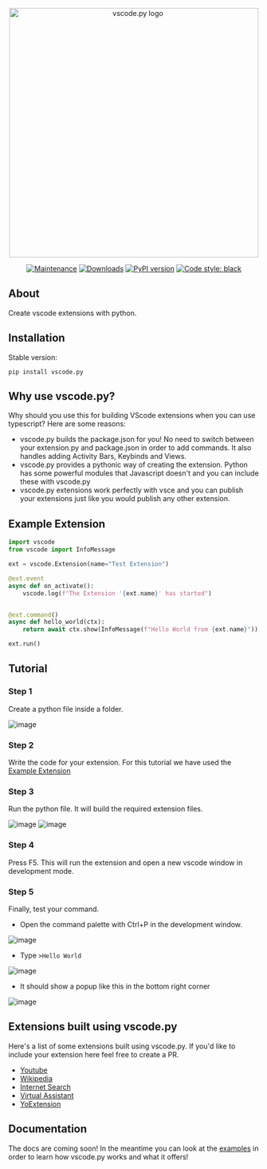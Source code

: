 <p align="center">
  <img alt="vscode.py logo" src="https://github.com/CodeWithSwastik/vscode.py/blob/main/images/vscode-py.png?raw=true" width='500px'/>
</p>

<p align="center"><a href="https://GitHub.com/CodeWithSwastik/vscode.py/graphs/commit-activity"><img src="https://img.shields.io/badge/Maintained%3F-yes-green.svg" alt="Maintenance"></a>
<a href="https://pepy.tech/project/vscode.py"><img src="https://static.pepy.tech/personalized-badge/vscode.py?period=total&amp;units=international_system&amp;left_color=orange&amp;right_color=brightgreen&amp;left_text=Downloads" alt="Downloads"></a>
<a href="https://pypi.python.org/pypi/vscode.py/"><img src="https://badge.fury.io/py/vscode.py.svg" alt="PyPI version"></a>
<a href="https://github.com/psf/black"><img alt="Code style: black" src="https://img.shields.io/badge/code%20style-black-000000.svg"></a>

## About

Create vscode extensions with python.

## Installation

Stable version:

```sh-session
pip install vscode.py
```

## Why use vscode.py?

Why should you use this for building VScode extensions when you can use typescript? Here are some reasons:

- vscode.py builds the package.json for you! No need to switch between your extension.py and package.json in order to add commands. It also handles adding Activity Bars, Keybinds and Views.
- vscode.py provides a pythonic way of creating the extension. Python has some powerful modules that Javascript doesn't and you can include these with vscode.py
- vscode.py extensions work perfectly with vsce and you can publish your extensions just like you would publish any other extension.

## Example Extension

```python
import vscode
from vscode import InfoMessage

ext = vscode.Extension(name="Test Extension")

@ext.event
async def on_activate():
    vscode.log(f"The Extension '{ext.name}' has started")


@ext.command()
async def hello_world(ctx):
    return await ctx.show(InfoMessage(f"Hello World from {ext.name}"))

ext.run()
```

## Tutorial

### Step 1

Create a python file inside a folder.

![image](https://user-images.githubusercontent.com/61446939/126891766-8e408f35-ce63-48b1-8739-1361e979d351.png)

### Step 2

Write the code for your extension. For this tutorial we have used the [Example Extension](#example-extension)

### Step 3

Run the python file. It will build the required extension files.

![image](https://user-images.githubusercontent.com/61446939/126891865-fe235598-9267-47c6-971f-43e4da456ebb.png)
![image](https://user-images.githubusercontent.com/61446939/126891875-62c2057e-e504-4e01-bfd6-9a20c7f660d9.png)

### Step 4

Press F5. This will run the extension and open a new vscode window in development mode.

### Step 5

Finally, test your command.

- Open the command palette with Ctrl+P in the development window.

![image](https://user-images.githubusercontent.com/61446939/126892044-f3b5f4d3-37de-4db5-acef-c6ddd841f1a5.png)

- Type `>Hello World`

![image](https://user-images.githubusercontent.com/61446939/126892096-9fc1cb2f-9b76-4d53-8099-e74d9f22e6e7.png)

- It should show a popup like this in the bottom right corner

![image](https://user-images.githubusercontent.com/61446939/126892110-f8d4bcf2-9ec0-43c2-a7d6-40288d91f000.png)

## Extensions built using vscode.py

Here's a list of some extensions built using vscode.py. If you'd like to include your extension here feel free to create a PR.

- [Youtube](https://github.com/CodeWithSwastik/youtube-ext)
- [Wikipedia](https://github.com/SkullCrusher0003/wikipedia-ext)
- [Internet Search](https://github.com/Dorukyum/internet-search)
- [Virtual Assistant](https://github.com/SohamGhugare/vscode-virtual-assistant)
- [YoExtension](https://github.com/yo56789/YoExtension)

## Documentation

The docs are coming soon! In the meantime you can look at the [examples](https://github.com/CodeWithSwastik/vscode.py/tree/main/examples) in order to learn how vscode.py works and what it offers!
